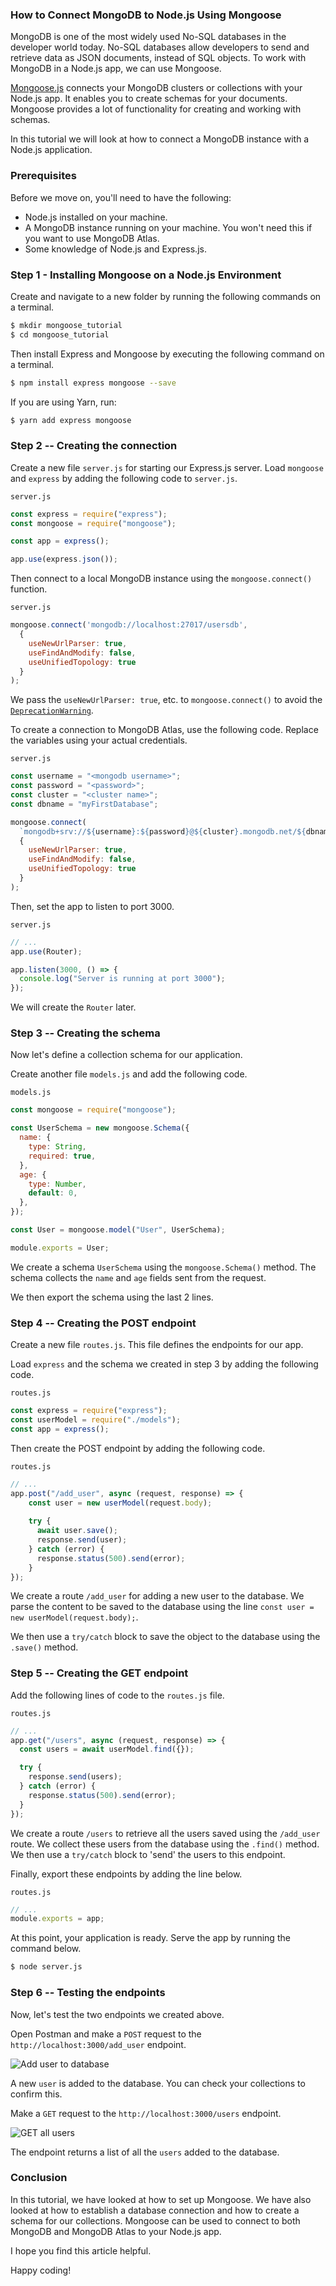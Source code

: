 ### How to Connect MongoDB to Node.js Using Mongoose
MongoDB is one of the most widely used No-SQL databases in the developer world today. No-SQL databases allow developers to send and retrieve data as JSON documents, instead of SQL objects. To work with MongoDB in a Node.js app, we can use Mongoose.

[Mongoose.js](https://mongoosejs.com) connects your MongoDB clusters or collections with your Node.js app. It enables you to create schemas for your documents. Mongoose provides a lot of functionality for creating and working with schemas. 

In this tutorial we will look at how to connect a MongoDB instance with a Node.js application.

### Prerequisites
Before we move on, you'll need to have the following:
- Node.js installed on your machine.
- A MongoDB instance running on your machine. You won't need this if you want to use MongoDB Atlas.
- Some knowledge of Node.js and Express.js.

### Step 1 - Installing Mongoose on a Node.js Environment
Create and navigate to a new folder by running the following commands on a terminal.

```bash
$ mkdir mongoose_tutorial
$ cd mongoose_tutorial
```

Then install Express and Mongoose by executing the following command on a terminal.

```bash
$ npm install express mongoose --save
```

If you are using Yarn, run:

```bash
$ yarn add express mongoose
```

### Step 2 -- Creating the connection
Create a new file `server.js` for starting our Express.js server. Load `mongoose` and `express` by adding the following code to `server.js`.

`server.js`
```javascript
const express = require("express");
const mongoose = require("mongoose");

const app = express();

app.use(express.json());
```

Then connect to a local MongoDB instance using the `mongoose.connect()` function.

`server.js`
```javascript
mongoose.connect('mongodb://localhost:27017/usersdb',
  {
    useNewUrlParser: true,
    useFindAndModify: false,
    useUnifiedTopology: true
  }
);
```

We pass the `useNewUrlParser: true`, etc.  to `mongoose.connect()` to avoid the [`DeprecationWarning`](https://mongoosejs.com/docs/deprecations.html).

To create a connection to MongoDB Atlas, use the following code. Replace the variables using your actual credentials.

`server.js`
```javascript
const username = "<mongodb username>";
const password = "<password>";
const cluster = "<cluster name>";
const dbname = "myFirstDatabase";

mongoose.connect(
  `mongodb+srv://${username}:${password}@${cluster}.mongodb.net/${dbname}?retryWrites=true&w=majority`,
  {
    useNewUrlParser: true,
    useFindAndModify: false,
    useUnifiedTopology: true
  }
);
```

Then, set the app to listen to port 3000. 

`server.js`
```javascript
// ...
app.use(Router); 

app.listen(3000, () => {
  console.log("Server is running at port 3000");
});
```

We will create the `Router` later.

### Step 3 -- Creating the schema
Now let's define a collection schema for our application. 

Create another file `models.js` and add the following code.

`models.js`
```javascript
const mongoose = require("mongoose");

const UserSchema = new mongoose.Schema({
  name: {
    type: String,
    required: true,
  },
  age: {
    type: Number,
    default: 0,
  },
});

const User = mongoose.model("User", UserSchema);

module.exports = User;
```

We create a schema `UserSchema` using the `mongoose.Schema()` method. The schema collects the `name` and `age` fields sent from the request.

We then export the schema using the last 2 lines.

### Step 4 -- Creating the POST endpoint
Create a new file `routes.js`. This file defines the endpoints for our app.

Load `express` and the schema we created in step 3 by adding the following code.

`routes.js`
```javascript
const express = require("express");
const userModel = require("./models");
const app = express();
```

Then create the POST endpoint by adding the following code.

`routes.js`
```javascript
// ...
app.post("/add_user", async (request, response) => {
    const user = new userModel(request.body);
  
    try {
      await user.save();
      response.send(user);
    } catch (error) {
      response.status(500).send(error);
    }
});
```

We create a route `/add_user` for adding a new user to the database. We parse the content to be saved to the database using the line `const user = new userModel(request.body);`.

We then use a `try/catch` block to save the object to the database using the `.save()` method.

### Step 5 -- Creating the GET endpoint
Add the following lines of code to the `routes.js` file.

`routes.js`
```javascript
// ...
app.get("/users", async (request, response) => {
  const users = await userModel.find({});

  try {
    response.send(users);
  } catch (error) {
    response.status(500).send(error);
  }
});
```

We create a route `/users` to retrieve all the users saved using the `/add_user` route. We collect these users from the database using the `.find()` method. We then use a `try/catch` block to 'send' the users to this endpoint.

Finally, export these endpoints by adding the line below.

`routes.js`
```javascript
// ...
module.exports = app;
```

At this point, your application is ready. Serve the app by running the command below.

```bash
$ node server.js
```

### Step 6 -- Testing the endpoints
Now, let's test the two endpoints we created above.

Open Postman and make a `POST` request to the `http://localhost:3000/add_user` endpoint.

![Add user to database](add_user.png)

A new `user` is added to the database. You can check your collections to confirm this.

Make a `GET` request to the `http://localhost:3000/users` endpoint. 

![GET all users](get_users.png)

The endpoint returns a list of all the `users` added to the database.

### Conclusion
In this tutorial, we have looked at how to set up Mongoose. We have also looked at how to establish a database connection and how to create a schema for our collections. Mongoose can be used to connect to both MongoDB and MongoDB Atlas to your Node.js app. 

I hope you find this article helpful. 

Happy coding!
